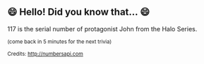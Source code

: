 ## :smile: Hello! Did you know that... :smile:
117 is the serial number of protagonist John from the Halo Series.

<sup>(come back in 5 minutes for the next trivia)</sup>


<sup>Credits: http://numbersapi.com</sup>
